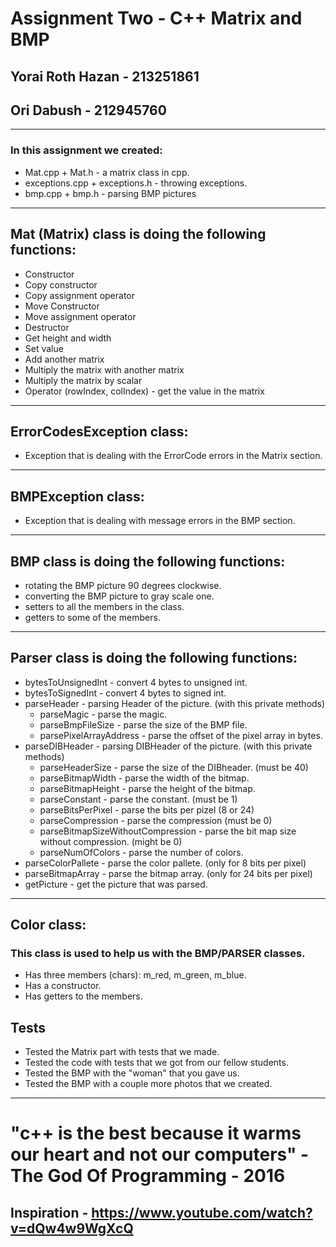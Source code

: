 # Assignment Two - C++ Matrix and BMP
## Yorai Roth Hazan - 213251861
## Ori Dabush - 212945760
* * *
### In this assignment we created:
* Mat.cpp + Mat.h - a matrix class in cpp.
* exceptions.cpp + exceptions.h - throwing exceptions.
* bmp.cpp + bmp.h - parsing BMP pictures
* * *
## Mat (Matrix) class is doing the following functions:
* Constructor
* Copy constructor
* Copy assignment operator
* Move Constructor
* Move assignment operator
* Destructor
* Get height and width
* Set value
* Add another matrix
* Multiply the matrix with another matrix
* Multiply the matrix by scalar
* Operator (rowIndex, colIndex) - get the value in the matrix
* * *
## ErrorCodesException class:
* Exception that is dealing with the ErrorCode errors in the Matrix section.
* * *
## BMPException class:
* Exception that is dealing with message errors in the BMP section.
* * *
## BMP class is doing the following functions:
* rotating the BMP picture 90 degrees clockwise.
* converting the BMP picture to gray scale one.
* setters to all the members in the class.
* getters to some of the members.
* * *
## Parser class is doing the following functions:
* bytesToUnsignedInt - convert 4 bytes to unsigned int.
* bytesToSignedInt - convert 4 bytes to signed int.
* parseHeader - parsing Header of the picture. (with this private methods)
  * parseMagic - parse the magic.
  * parseBmpFileSize - parse the size of the BMP file.
  * parsePixelArrayAddress - parse the offset of the pixel array in bytes.
* parseDIBHeader - parsing DIBHeader of the picture. (with this private methods)
  * parseHeaderSize - parse the size of the DIBheader. (must be 40)
  * parseBitmapWidth - parse the width of the bitmap.
  * parseBitmapHeight - parse the height of the bitmap.
  * parseConstant - parse the constant. (must be 1)
  * parseBitsPerPixel - parse the bits per pizel (8 or 24)
  * parseCompression - parse the compression (must be 0)
  * parseBitmapSizeWithoutCompression - parse the bit map size without compression. (might be 0)
  * parseNumOfColors - parse the number of colors. 
* parseColorPallete - parse the color pallete. (only for 8 bits per pixel)
* parseBitmapArray - parse the bitmap array. (only for 24 bits per pixel)
* getPicture - get the picture that was parsed.
* * *
## Color class:
### This class is used to help us with the BMP/PARSER classes.
* Has three members (chars): m_red, m_green, m_blue.
* Has a constructor.
* Has getters to the members.

## Tests
* Tested the Matrix part with tests that we made.
* Tested the code with tests that we got from our fellow students.
* Tested the BMP with the "woman" that you gave us.
* Tested the BMP with a couple more photos that we created.
* * *
# "c++ is the best because it warms our heart and not our computers" - The God Of Programming - 2016
## Inspiration - https://www.youtube.com/watch?v=dQw4w9WgXcQ

